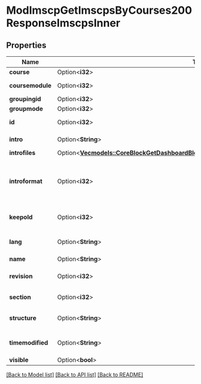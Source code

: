 # ModImscpGetImscpsByCourses200ResponseImscpsInner

## Properties

Name | Type | Description | Notes
------------ | ------------- | ------------- | -------------
**course** | Option<**i32**> | Course id | [optional]
**coursemodule** | Option<**i32**> | Course module id | [optional]
**groupingid** | Option<**i32**> | Group id | [optional]
**groupmode** | Option<**i32**> | Group mode | [optional]
**id** | Option<**i32**> | Activity instance id | [optional]
**intro** | Option<**String**> | Activity introduction | [optional]
**introfiles** | Option<[**Vec<models::CoreBlockGetDashboardBlocks200ResponseBlocksInnerContentsFilesInner>**](core_block_get_dashboard_blocks_200_response_blocks_inner_contents_files_inner.md)> |  | [optional]
**introformat** | Option<**i32**> | intro format (1 = HTML, 0 = MOODLE, 2 = PLAIN, or 4 = MARKDOWN) | [optional]
**keepold** | Option<**i32**> | Number of old IMSCP to keep | [optional][default to null]
**lang** | Option<**String**> | Forced activity language | [optional]
**name** | Option<**String**> | Activity name | [optional]
**revision** | Option<**i32**> | Revision | [optional][default to null]
**section** | Option<**i32**> | Course section id | [optional]
**structure** | Option<**String**> | IMSCP structure | [optional][default to null]
**timemodified** | Option<**String**> | Time of last modification | [optional][default to null]
**visible** | Option<**bool**> | Visible | [optional]

[[Back to Model list]](../README.md#documentation-for-models) [[Back to API list]](../README.md#documentation-for-api-endpoints) [[Back to README]](../README.md)



